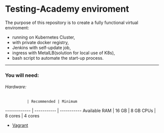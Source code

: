 # Testing-Academy enviroment

The purpose of this repository is to create a fully functional virtual enviroment:
 - running on Kubernetes Cluster,
 - with private docker registry,
 - Jenkins with self-update job,
 - ingress with MetalLB(solution for local use of K8s),
 - bash script to automate the start-up process.

---
### You will need:

###### Hardware:

              | Recommended | Minimum
------------- | ----------- | ----------- 
Available RAM | 16 GB       | 8 GB
CPUs          | 8 cores     | 4 cores



 - [Vagrant](https://www.vagrantup.com/downloads)
